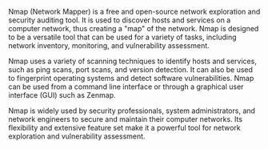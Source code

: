 

Nmap (Network Mapper) is a free and open-source network exploration and security auditing tool. It is used to discover hosts and services on a computer network, thus creating a "map" of the network. Nmap is designed to be a versatile tool that can be used for a variety of tasks, including network inventory, monitoring, and vulnerability assessment.

Nmap uses a variety of scanning techniques to identify hosts and services, such as ping scans, port scans, and version detection. It can also be used to fingerprint operating systems and detect software vulnerabilities. Nmap can be used from a command line interface or through a graphical user interface (GUI) such as Zenmap.

Nmap is widely used by security professionals, system administrators, and network engineers to secure and maintain their computer networks. Its flexibility and extensive feature set make it a powerful tool for network exploration and vulnerability assessment.
